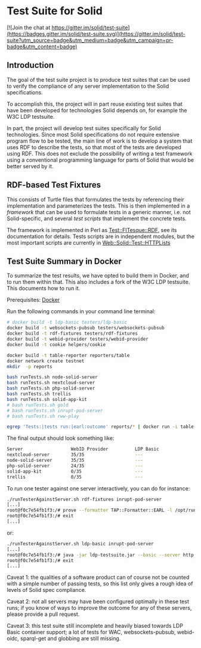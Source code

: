 # Test Suite for Solid

[![Join the chat at https://gitter.im/solid/test-suite](https://badges.gitter.im/solid/test-suite.svg)](https://gitter.im/solid/test-suite?utm_source=badge&utm_medium=badge&utm_campaign=pr-badge&utm_content=badge)

## Introduction

The goal of the test suite project is to produce test suites that can
be used to verify the compliance of any server implementation to the
Solid specifications.

To accomplish this, the project will in part reuse existing test
suites that have been developed for technologies Solid depends on, for
example the W3C LDP testsuite. 

In part, the project will develop test suites specifically for Solid
technologies. Since most Solid specifications do not require extensive
program flow to be tested, the main line of work is to develop a
system that uses RDF to describe the tests, so that most of the
tests are developed using RDF. This does not exclude the possibility
of writing a test framework using a conventional programming language
for parts of Solid that would be better served by it.

## RDF-based Test Fixtures

This consists of Turtle files that formulates the tests by referencing
their implementation and parameterizes the tests. This is then
implemented in a *framework* that can be used to formulate tests in a
generic manner, i.e. not Solid-specific, and several *test scripts*
that implement the concrete tests.

The framework is implemented in Perl as
[Test::FITesque::RDF](https://metacpan.org/pod/Test::FITesque::RDF),
see its documentation for details. Tests scripts are in independent
modules, but the most important scripts are currently in
[Web::Solid::Test::HTTPLists](https://metacpan.org/pod/Web::Solid::Test::HTTPLists)

## Test Suite Summary in Docker

To summarize the test results, we have opted to build them in Docker,
and to run them within that. This also includes a fork of the W3C LDP
testsuite. This documents how to run it.

Prerequisites: [Docker](https://docs.docker.com/install/)

Run the following commands in your command line terminal:

```sh
# docker build -t ldp-basic testers/ldp-basic
docker build -t websockets-pubsub testers/websockets-pubsub
docker build -t rdf-fixtures testers/rdf-fixtures
docker build -t webid-provider testers/webid-provider
docker build -t cookie helpers/cookie

docker build -t table-reporter reporters/table
docker network create testnet
mkdir  -p reports

bash runTests.sh node-solid-server
bash runTests.sh nextcloud-server
bash runTests.sh php-solid-server
bash runTests.sh trellis
bash runTests.sh solid-app-kit
# bash runTests.sh gold
# bash runTests.sh inrupt-pod-server
# bash runTests.sh rww-play

egrep 'Tests:|tests run:|earl:outcome' reports/* | docker run -i table-reporter
```
The final output should look something like:
```sh
Server              	WebID Provider      	LDP Basic           	Websockets-pub-sub  	RDF-fixtures        
nextcloud-server    	35/35               	---                 	0/1                 	0/43                
node-solid-server   	35/35               	---                 	0/1                 	0/43                
php-solid-server    	24/35               	---                 	0/1                 	0/43                
solid-app-kit       	0/35                	---                 	---                 	-                   
trellis             	0/35                	---                 	---                 	-        
```

To run one tester against one server interactively, you can do for instance:
```sh
./runTesterAgainstServer.sh rdf-fixtures inrupt-pod-server
[...]
root@f0c7e54fb1f3:/# prove --formatter TAP::Formatter::EARL -l /opt/run-scripts/
root@f0c7e54fb1f3:/# exit
[...]
```

or:

```sh
./runTesterAgainstServer.sh ldp-basic inrupt-pod-server
[...]
root@f0c7e54fb1f3:/# java -jar ldp-testsuite.jar --basic --server http://server:8080 --test PostContainer
root@f0c7e54fb1f3:/# exit
[...]
```

Caveat 1: the qualities of a software product can of course not be counted with a simple number of passing tests, so this list only gives a rough idea of levels of Solid spec compliance.

Caveat 2: not all servers may have been configured optimally in these test runs; if you know of ways to improve the outcome for any of these servers, please provide a pull request.

Caveat 3: this test suite still incomplete and heavily biased towards LDP Basic container support; a lot of tests for WAC, websockets-pubsub, webid-oidc, sparql-get and globbing are still missing.
